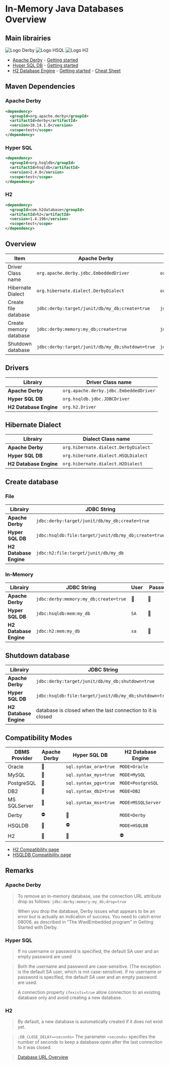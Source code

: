 # In-Memory Java Databases Overview

## Main librairies

 ![Logo Derby](https://db.apache.org/derby/docs/10.0/images/derby-logo-web.png)  ![Logo HSQL](http://hsqldb.org/images/hypersql_logo.png)  ![Logo H2](http://www.h2database.com/html/images/h2-logo-2.png)

* [Apache Derby](http://db.apache.org/derby/) - [Getting started](https://builds.apache.org/job/Derby-docs/lastSuccessfulBuild/artifact/trunk/out/getstart/index.html)
* [Hyper SQL DB](http://hsqldb.org/) - [Getting started](http://hsqldb.org/doc/2.0/guide/index.html)
* [H2 Database Engine](http://www.h2database.com/) - [Getting started](http://www.h2database.com/html/quickstart.html) - [Cheat Sheet](http://www.h2database.com/html/cheatSheet.html)

## Maven Dependencies

### Apache Derby

```xml
<dependency>
  <groupId>org.apache.derby</groupId>
  <artifactId>derby</artifactId>
  <version>10.14.1.0</version>
  <scope>test</scope>
</dependency>
```

### Hyper SQL

```xml
<dependency>
  <groupId>org.hsqldb</groupId>
  <artifactId>hsqldb</artifactId>
  <version>2.4.0</version>
  <scope>test</scope>
</dependency>
```

### H2

```xml
<dependency>
  <groupId>com.h2database</groupId>
  <artifactId>h2</artifactId>
  <version>1.4.196</version>
  <scope>test</scope>
</dependency>
```

## Overview

| Item              | Apache Derby | Hyper SQL DB | H2 Database Engine |
|-------------------|--------------|--------------|--------------------|
| Driver Class name | `org.apache.derby.jdbc.EmbeddedDriver` | `org.hsqldb.jdbc.JDBCDriver` | `org.h2.Driver` |
| Hibernate Dialect | `org.hibernate.dialect.DerbyDialect` | `org.hibernate.dialect.HSQLDialect` | `org.hibernate.dialect.H2Dialect` |
| Create file database | `jdbc:derby:target/junit/db/my_db;create=true` | `jdbc:hsqldb:file:target/junit/db/my_db;create=true` | `jdbc:h2:file:target/junit/db/my_db` |
| Create memory database | `jdbc:derby:memory:my_db;create=true` | `jdbc:hsqldb:mem:my_db` | `jdbc:hsqldb:mem:my_db` | `jdbc:h2:mem:my_db` |
| Shutdown database | `jdbc:derby:target/junit/db/my_db;shutdown=true` |  `jdbc:hsqldb:file:target/junit/db/my_db;shutdown=true` | database is closed when the last connection to it is closed |

## Drivers

| Librairy | Driver Class name |
|----------|-------------------|
| **Apache Derby** | `org.apache.derby.jdbc.EmbeddedDriver` |
| **Hyper SQL DB** | `org.hsqldb.jdbc.JDBCDriver` |
| **H2 Database Engine** | `org.h2.Driver` |

## Hibernate Dialect

| Librairy | Dialect Class name |
|----------|--------------------|
| **Apache Derby** | `org.hibernate.dialect.DerbyDialect` |
| **Hyper SQL DB** | `org.hibernate.dialect.HSQLDialect` |
| **H2 Database Engine** | `org.hibernate.dialect.H2Dialect` |

## Create database

### File

| Librairy | JDBC String | User | Password |
|----------|-------------|------|----------|
| **Apache Derby** | `jdbc:derby:target/junit/db/my_db;create=true` | :no_entry_sign: | :no_entry_sign: |
| **Hyper SQL DB** | `jdbc:hsqldb:file:target/junit/db/my_db;create=true` | `SA` | :no_entry_sign: |
| **H2 Database Engine** | `jdbc:h2:file:target/junit/db/my_db` | `sa` | :no_entry_sign: |

### In-Memory

| Librairy | JDBC String | User | Password |
|----------|-------------|------|----------|
| **Apache Derby** | `jdbc:derby:memory:my_db;create=true` | :no_entry_sign: | :no_entry_sign: |
| **Hyper SQL DB** | `jdbc:hsqldb:mem:my_db` | `SA` | :no_entry_sign: |
| **H2 Database Engine** | `jdbc:h2:mem:my_db` | `sa` | :no_entry_sign: |

## Shutdown database

| Librairy | JDBC String | User | Password |
|----------|-------------|------|----------|
| **Apache Derby** | `jdbc:derby:target/junit/db/my_db;shutdown=true` | :no_entry_sign: | :no_entry_sign: |
| **Hyper SQL DB** | `jdbc:hsqldb:file:target/junit/db/my_db;shutdown=true` | `SA` | :no_entry_sign: |
| **H2 Database Engine** | database is closed when the last connection to it is closed | :no_entry_sign: | :no_entry_sign: |

## Compatibility Modes

| DBMS Provider | Apache Derby | Hyper SQL DB | H2 Database Engine |
|-------------|--------------|--------------|--------------------|
| Oracle | :no_entry_sign: | `sql.syntax_ora=true` | `MODE=Oracle` |
| MySQL | :no_entry_sign: | `sql.syntax_mys=true` | `MODE=MySQL` |
| PostgreSQL | :no_entry_sign: | `sql.syntax_pgs=true` | `MODE=PostgreSQL` |
| DB2 | :no_entry_sign: | `sql.syntax_db2=true` | `MODE=DB2` |
| MS SQLServer | :no_entry_sign: | `sql.syntax_mss=true` | `MODE=MSSQLServer` |
| Derby | :no_entry: | :no_entry_sign: | `MODE=Derby` |
| HSQLDB | :no_entry_sign: | :no_entry: | `MODE=HSQLDB` |
| H2 | :no_entry_sign: | :no_entry_sign: |  :no_entry: |

* [H2 Compatibility page](http://www.h2database.com/html/features.html#compatibility)
* [HSQLDB Compatibility page](http://hsqldb.org/doc/guide/compatibility-chapt.html)

## Remarks

### Apache Derby

> To remove an in-memory database, use the connection URL attribute drop as follows: `jdbc:derby:memory:my_db;drop=true`

> When you drop the database, Derby issues what appears to be an error but is actually an indication of success. You need to catch error 08006, as described in "The WwdEmbedded program" in Getting Started with Derby.

### Hyper SQL

> If no username or password is specified, the default SA user and an empty password are used

> Both the username and password are case-sensitive. (The exception is the default SA user, which is not case-sensitive). If no username or password is specified, the default SA user and an empty password are used.

> A connection property `ifexists=true` allow connection to an existing database only and avoid creating a new database.

### H2

> By default, a new database is automatically created if it does not exist yet.

> `;DB_CLOSE_DELAY=<seconds>` The parameter `<seconds>` specifies the number of seconds to keep a database open after the last connection to it was closed.

> [Database URL Overview](http://www.h2database.com/html/features.html#database_url)

